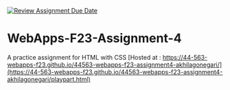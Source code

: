 [![Review Assignment Due Date](https://classroom.github.com/assets/deadline-readme-button-24ddc0f5d75046c5622901739e7c5dd533143b0c8e959d652212380cedb1ea36.svg)](https://classroom.github.com/a/4tKarLeg)
# WebApps-F23-Assignment-4
A practice assignment for HTML with CSS
[Hosted at : https://44-563-webapps-f23.github.io/44563-webapps-f23-assignment4-akhilagonegari/](https://44-563-webapps-f23.github.io/44563-webapps-f23-assignment4-akhilagonegari/playpart.html)